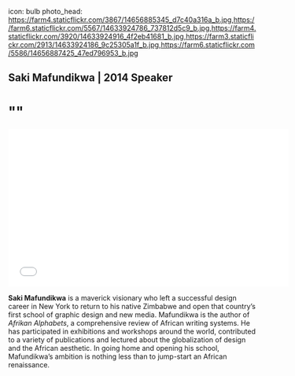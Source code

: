 icon: bulb
photo_head: https://farm4.staticflickr.com/3867/14656885345_d7c40a316a_b.jpg,https://farm6.staticflickr.com/5567/14633924786_737812d5c9_b.jpg,https://farm4.staticflickr.com/3920/14633924916_4f2eb41681_b.jpg,https://farm3.staticflickr.com/2913/14633924186_9c25305a1f_b.jpg,https://farm6.staticflickr.com/5586/14656887425_47ed796953_b.jpg

## Saki Mafundikwa | 2014 Speaker

# ""

<div class="zig-zags_blue"></div>

<iframe src="//player.vimeo.com/video/102690003?byline=0&amp;portrait=0&amp;color=adbf27" width="570" height="321" frameborder="0" webkitallowfullscreen mozallowfullscreen allowfullscreen></iframe>

<div class="line-canvas"></div>

**Saki Mafundikwa** is a maverick visionary who left a successful design career in New York to return to his native Zimbabwe and open that country’s first school of graphic design and new media. Mafundikwa is the author of *Afrikan Alphabets*, a comprehensive review of African writing systems. He has participated in exhibitions and workshops around the world, contributed to a variety of publications and lectured about the globalization of design and the African aesthetic. In going home and opening his school, Mafundikwa’s ambition is nothing less than to jump-start an African renaissance.
